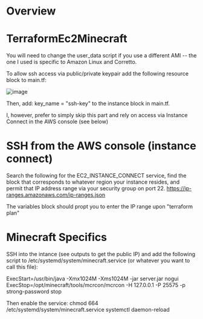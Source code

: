 # Overview 

# TerraformEc2Minecraft
You will need to change the user_data script if you use a different AMI -- the one I used is specific to Amazon Linux and Corretto. 

To allow ssh access via public/private keypair add the following resource block to main.tf: 

![image](https://user-images.githubusercontent.com/103598369/163509427-f03e4041-610f-481c-a894-9a826f93e807.png)

Then, add: key_name = "ssh-key" to the instance block in main.tf.

I, however, prefer to simply skip this part and rely on access via Instance Connect in the AWS console (see below)

# SSH from the AWS console (instance connect)
Search the following for the EC2_INSTANCE_CONNECT service, find the block that corresponds to whatever region your instance resides, and permit that IP address range via your security group on port 22.
https://ip-ranges.amazonaws.com/ip-ranges.json

The variables block should propt you to enter the IP range upon "terraform plan"

# Minecraft Specifics 

SSH into the intance (see outputs to get the public IP) and add the following script to /etc/systemd/system/minecraft.service (or whatever you want to call this file): 

ExecStart=/usr/bin/java -Xmx1024M -Xms1024M -jar server.jar nogui
ExecStop=/opt/minecraft/tools/mcrcon/mcrcon -H 127.0.0.1 -P 25575 -p strong-password stop

Then enable the service: 
chmod 664 /etc/systemd/system/minecraft.service
systemctl daemon-reload

